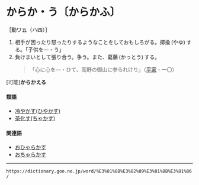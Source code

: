 # からか・う〔からかふ〕

［動ワ五（ハ四）］
1.  相手が困ったり怒ったりするようなことをしておもしろがる。揶揄 (やゆ) する。「子供を―・う」
2.  負けまいとして張り合う。争う。また、葛藤 (かっとう) する。    
    >「心に心を―・ひて、高野の御山に参られけり」〈[平家](https://dictionary.goo.ne.jp/word/%E5%B9%B3%E5%AE%B6%E7%89%A9%E8%AA%9E/#jn-198120)・一〇〉
        

\[可能\]**からかえる**

#### 類語

-   [冷やかす(ひやかす)](https://dictionary.goo.ne.jp/word/%E5%86%B7%E3%81%8B%E3%81%99/#jn-187195)
-   [茶化す(ちゃかす)](https://dictionary.goo.ne.jp/word/%E8%8C%B6%E5%8C%96%E3%81%99/#jn-142489)

#### 関連語

-   [おひゃらかす](https://dictionary.goo.ne.jp/word/%E3%81%8A%E3%81%B2%E3%82%83%E3%82%89%E3%81%8B%E3%81%99/#jn-32691)
-   [おちゃらかす](https://dictionary.goo.ne.jp/word/%E3%81%8A%E3%81%A1%E3%82%83%E3%82%89%E3%81%8B%E3%81%99/#jn-31609)

---
`https://dictionary.goo.ne.jp/word/%E3%81%8B%E3%82%89%E3%81%8B%E3%81%86/`